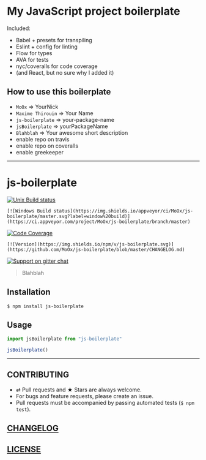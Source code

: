 # My JavaScript project boilerplate

Included:

- Babel + presets for transpiling
- Eslint + config for linting
- Flow for types
- AVA for tests
- nyc/coveralls for code coverage
- (and React, but no sure why I added it)

## How to use this boilerplate

- `MoOx` => YourNick
- `Maxime Thirouin` => Your Name
- `js-boilerplate` => your-package-name
- `jsBoilerplate` => yourPackageName
- `Blahblah` => Your awesome short description
- enable repo on travis
- enable repo on coveralls
- enable greekeeper

---

# js-boilerplate

[![Unix Build status](https://img.shields.io/travis/MoOx/js-boilerplate/master.svg?branch=master&label=unix%20build)](https://travis-ci.org/MoOx/js-boilerplate)

```
[![Windows Build status](https://img.shields.io/appveyor/ci/MoOx/js-boilerplate/master.svg?label=window%20build)](https://ci.appveyor.com/project/MoOx/js-boilerplate/branch/master)
```

[![Code Coverage](https://img.shields.io/coveralls/MoOx/js-boilerplate/master.svg)](https://coveralls.io/github/MoOx/js-boilerplate)

```
[![Version](https://img.shields.io/npm/v/js-boilerplate.svg)](https://github.com/MoOx/js-boilerplate/blob/master/CHANGELOG.md)
```

[![Support on gitter chat](https://img.shields.io/badge/support-gitter%20chat-E40255.svg)](https://gitter.im/MoOx/js-boilerplate)

> Blahblah

## Installation

```console
$ npm install js-boilerplate
```

## Usage

```js
import jsBoilerplate from "js-boilerplate"

jsBoilerplate()
```

---

## CONTRIBUTING

* ⇄ Pull requests and ★ Stars are always welcome.
* For bugs and feature requests, please create an issue.
* Pull requests must be accompanied by passing automated tests (`$ npm test`).

## [CHANGELOG](CHANGELOG.md)

## [LICENSE](LICENSE)
